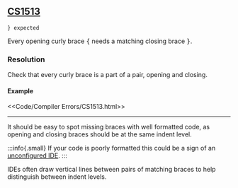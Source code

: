## [CS1513](https://docs.microsoft.com/en-us/dotnet/csharp/misc/cs1513)

```
} expected
```


Every opening curly brace <kbd>{</kbd> needs a matching closing brace <kbd>}</kbd>.

### Resolution
Check that every curly brace is a part of a pair, opening and closing.

#### Example
<<Code/Compiler Errors/CS1513.html>>

---

It should be easy to spot missing braces with well formatted code, as opening and closing braces should be at the same indent level.

:::info{.small}
If your code is poorly formatted this could be a sign of an [unconfigured IDE](../IDE%20Configuration.md).
:::

IDEs often draw vertical lines between pairs of matching braces to help distinguish between indent levels.
